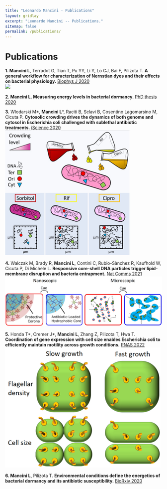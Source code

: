 ```yaml
---
title: "Leonardo Mancini - Publications"
layout: gridlay
excerpt: "Leonardo Mancini -- Publications."
sitemap: false
permalink: /publications/
---
```



# Publications


**1. Mancini L**, Terradot G, Tian T, Pu YY, Li Y, Lo CJ, Bai F, Pilizota T. **A general workflow for characterization
of Nernstian dyes and their effects on bacterial physiology.** [Biophys J 2020](https://doi.org/10.1016/j.bpj.2019.10.030)  
<img src="https://github.com/mlaenoc/leonardomancini/blob/gh-pages/images/BJ%20cover%20art.png?raw=true" width=500 />


**2. Mancini L. Measuring energy levels in bacterial dormancy.** [PhD thesis 2020](http://dx.doi.org/10.7488/era/79)

**3.** Wlodarski M*, **Mancini L***, Raciti B, Sclavi B, Cosentino Lagomarsino M, Cicuta P. **Cytosolic crowding drives
the dynamics of both genome and cytosol in Escherichia coli challenged with sublethal antibiotic treatments.**
[iScience 2020](https://doi.org/10.1016/j.isci.2020.101560)  
<img src="https://github.com/mlaenoc/leonardomancini/blob/gh-pages/images/Graphical%20abstract%20cytosolic%20crowding.jpg?raw=true" width=400 />


**4.** Walczak M, Brady R, **Mancini L**, Contini C, Rubio-Sànchez R, Kaufhold W, Cicuta P, Di Michele L.
**Responsive core-shell DNA particles trigger lipid-membrane disruption and bacteria entrapment.** [Nat Comms 2021](https://doi.org/10.1038/s41467-021-24989-7) 
<img src="https://github.com/mlaenoc/leonardomancini/blob/gh-pages/images/Responsive%20core%20shell%20graphical%20abstract.jpg?raw=true" width=700 />

**5.** Honda T*, Cremer J*, **Mancini L**, Zhang Z, Pilizota T, Hwa T. **Coordination of gene expression with cell size
enables Escherichia coli to efficiently maintain motility across growth conditions.** [PNAS 2022](https://doi.org/10.1101/2021.05.12.443892)
<img src="https://github.com/mlaenoc/leonardomancini/blob/gh-pages/images/Coordination%20gene%20expression%20swimming.png?raw=true" width=500 />

**6. Mancini L**, Pilizota T. **Environmental conditions define the energetics of bacterial dormancy and its antibiotic
susceptibility.** [BioRxiv 2020](https://doi.org/10.1101/2020.06.18.160226)
